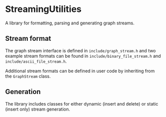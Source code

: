 # StreamingUtilities
A library for formatting, parsing and generating graph streams. 

## Stream format
The graph stream interface is defined in `include/graph_stream.h` and two example stream formats can be found in `include/binary_file_stream.h` and `include/ascii_file_stream.h`.

Additional stream formats can be defined in user code by inheriting from the `GraphStream` class.

## Generation
The library includes classes for either dynamic (insert and delete) or static (insert only) stream generation.
